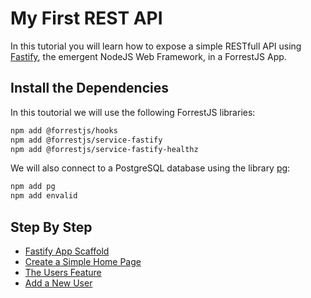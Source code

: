 # My First REST API

In this tutorial you will learn how to expose a simple RESTfull API using [Fastify](https://www.fastify.io/), the emergent NodeJS Web Framework, in a ForrestJS App.

## Install the Dependencies

In this toutorial we will use the following ForrestJS libraries:

```bash
npm add @forrestjs/hooks
npm add @forrestjs/service-fastify
npm add @forrestjs/service-fastify-healthz
```

We will also connect to a PostgreSQL database using the library [pg](https://node-postgres.com/):

```bash
npm add pg
npm add envalid
```

## Step By Step

- [Fastify App Scaffold](./010-fastify-app-scaffold/README.md)
- [Create a Simple Home Page](./020-fastify-home-page/README.md)
- [The Users Feature](./030-the-users-feature/README.md)
- [Add a New User](./040-add-new-user/README.md)

